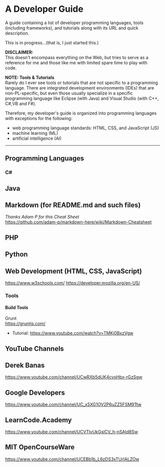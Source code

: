 # A Developer Guide
A guide containing a list of developer programming languages, tools (including frameworks), and tutorials along with its URL and quick description.  

This is in progress...(that is, I just started this.)  

**DISCLAIMER:**  
This doesn't encompass everything on the Web, but tries to serve as a reference for me and those like me with limited spare time to play with code.  

**NOTE: Tools & Tutorials**  
Rarely do I ever see tools or tutorials that are not specific to a programming language. There are integrated development environments (IDEs) that are non-PL-specific, but even those usually specialize in a specific programming language like Eclipse (with Java) and Visual Studio (with C++, C#,VB and F#).  

Therefore, my developer's guide is organized into programming languages with exceptions for the following:
- web programming language standards: HTML, CSS, and JavaScript (JS)
- machine learning (ML)
- artificial intelligence (AI)
---  

## Programming Languages
### C#
## Java
## Markdown (for README.md and such files)
_Thanks Adam P for this Cheat Sheet_  
https://github.com/adam-p/markdown-here/wiki/Markdown-Cheatsheet  

## PHP
## Python

## Web Development (HTML, CSS, JavaScript)
https://www.w3schools.com/
https://developer.mozilla.org/en-US/

### Tools
#### Build Tools
Grunt  
https://gruntjs.com/
* Tutorial: https://www.youtube.com/watch?v=TMKj0BxzVgw

## YouTube Channels
## Derek Banas
https://www.youtube.com/channel/UCwRXb5dUK4cvsHbx-rGzSgw
## Google Developers
https://www.youtube.com/channel/UC_x5XG1OV2P6uZZ5FSM9Ttw
## LearnCode.Academy
https://www.youtube.com/channel/UCVTlvUkGslCV_h-nSAId8Sw
## MIT OpenCourseWare
https://www.youtube.com/channel/UCEBb1b_L6zDS3xTUrIALZOw
